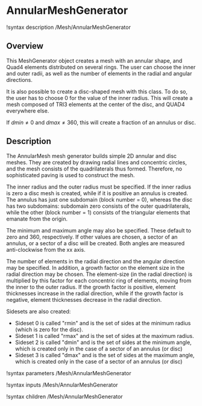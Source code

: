 # AnnularMeshGenerator

!syntax description /Mesh/AnnularMeshGenerator

## Overview

This MeshGenerator object creates a mesh with an annular shape, and Quad4 elements distributed on several rings. The user can choose the inner and outer radii, as well as the number of elements in the radial and angular directions.

It is also possible to create a disc-shaped mesh with this class. To do so, the user has to choose 0 for the value of the inner radius. This will create a mesh composed of TRI3 elements at the center of the disc, and QUAD4 everywhere else.

If $dmin \neq 0$ and $dmax \neq 360$, this will create a fraction of an annulus or disc.

## Description

The AnnularMesh mesh generator builds simple 2D annular and disc meshes. They are created by drawing radial lines and concentric circles, and the mesh consists of the quadrilaterals thus formed. Therefore, no sophisticated paving is used to construct the mesh.

The inner radius and the outer radius must be specified. If the inner radius is zero a disc mesh is created, while if it is positive an annulus is created. The annulus has just one subdomain (block number = 0), whereas the disc has two subdomains: subdomain zero consists of the outer quadrilaterals, while the other (block number = 1) consists of the triangular elements that emanate from the origin.

The minimum and maximum angle may also be specified. These default to zero and 360, respectively. If other values are chosen, a sector of an annulus, or a sector of a disc will be created. Both angles are measured anti-clockwise from the xx axis.

The number of elements in the radial direction and the angular direction may be specified. In addition, a growth factor on the element size in the radial direction may be chosen. The element-size (in the radial direction) is multiplied by this factor for each concentric ring of elements, moving from the inner to the outer radius. If the growth factor is positive, element thicknesses increase in the radial direction, while if the growth factor is negative, element thicknesses decrease in the radial direction.

Sidesets are also created:

- Sideset 0 is called "rmin" and is the set of sides at the minimum radius (which is zero for the disc).
- Sideset 1 is called "rmax" and is the set of sides at the maximum radius.
- Sideset 2 is called "dmin" and is the set of sides at the minimum angle, which is created only in the case of a sector of an annulus (or disc)
- Sideset 3 is called "dmax" and is the set of sides at the maximum angle, which is created only in the case of a sector of an annulus (or disc)

!syntax parameters /Mesh/AnnularMeshGenerator

!syntax inputs /Mesh/AnnularMeshGenerator

!syntax children /Mesh/AnnularMeshGenerator
